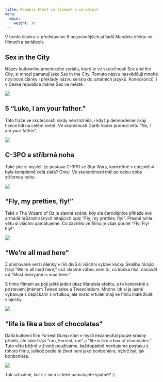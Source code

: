 ```yaml
---
title: Mandela Efekt ve filmech a seriálech
menu:
  main:
    weight: 30
---
```


V tomto článku si představíme 6 nejznámějších příladů Mandela efektu ve filmech a seriálech. 

## Sex in the City

Název kultovního amerického seriálu, který je ve skutečnosti Sex and the City, si mnozí pamatují jako Sex in the City. Tomuto názvu nasvědčují mnohé novinové články i překlady názvu seriálu do ostatních jazyků. Koneckonců, i v České republice máme Sex ve městě.

<img src="https://cdn-images-1.medium.com/max/1600/1*ToZinBJovSWA68z0AdBMmw.png">

## 5 “Luke, I am your father.”

Tato fráze ve skutečnosti nikdy nenzazněla, i když jí dennodenně říkají tiséce lidí na celém světě. Ve skutečnosti Darth Vader pronesl větu “No, I am your father”.

<img src="http://media.factmyth.com/2018/11/luke-I-am-your-father.jpg">

## C-3PO a stříbrná noha

Také jste si mysleli že postava C-3PO ve Star Wars, konkrétně v epizodě 4 byla kompletně celá zlatá? Omyl. Ve skutenčnosti měl po celou dobu stříbrnou nohu.

<img src="https://gweeklynews.com/wp-content/uploads/2018/09/main-qimg-a06adc5ce2c9f23d8520b6ac432ec83d.png">

## “Fly, my pretties, fly!”

Také v The Wizard of Oz je slavná scéna, kdy zlá čarodějnice přikáže své armádě hrůzostrašných létajících opic “Fly, my pretties, fly!”. Přesně tuhle větu si všichni pamatujeme. Co zaznělo ve filmu je však pouhé “Fly! Fly! Fly!”.

<img src="https://i.ytimg.com/vi/RReGrNi4xsQ/hqdefault.jpg">

## “We’re all mad here”

Z animované verzi Alenky v říši divů si všichni vybaví kočku Školíbu říkající frázi “We’re all mad here,” což vlastně vůbec není to, co kočka říká, narozdíl od  “Most everyone is mad here.” 

S tímto filmem se pojí ještě jeden úkaz Mandela efektu, a to konkrétně s postavami jménem Tweedledee a Tweedledum.  Mnoho lidí si je jasně vybavuje s čepičkami s vrtulkou, ale místo vrtulek mají ve filmu malé žluté vlaječky.

<img src="https://pbs.twimg.com/media/C6nOj0SWYAAJqaA.jpg">

## “life is like a box of chocolates"

Další kultovní film Forrest Gump nám v mysli nezanechal pouze krásný příběh, ale také frázi  “run, Forrest, run” a “life is like a box of chocolates.” Tuto větu běžně v životě používáme, každopádně necitujeme postavu z tohoto filmu, jelikož podle té život není jako bonboniéra, nýbrž byl, jak bonboniéra.

<img src="https://i.ytimg.com/vi/ikChZ7U1NSU/maxresdefault.jpg">

Tak schválně, kolik z nich si teké pamatujete špatně? :)
